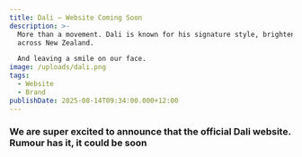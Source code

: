 ```yaml
---
title: Dali – Website Coming Soon
description: >-
  More than a movement. Dali is known for his signature style, brightening space
  across New Zealand.

  And leaving a smile on our face.
image: /uploads/dali.png
tags:
  - Website
  - Brand
publishDate: 2025-08-14T09:34:00.000+12:00
---
```

### We are super excited to announce that the official Dali website. Rumour has it, it could be soon
